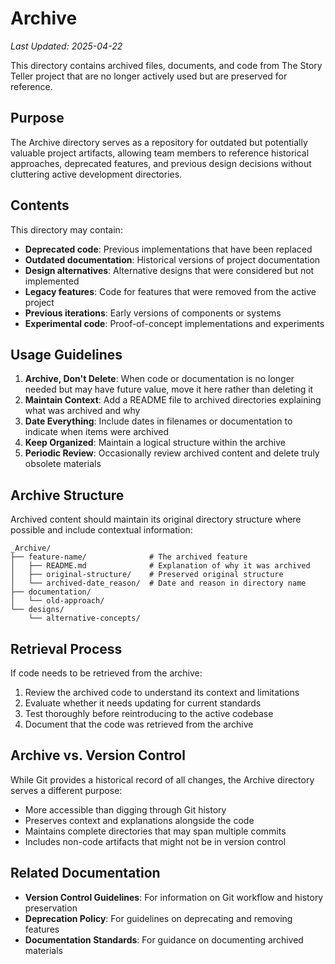 # Archive

*Last Updated: 2025-04-22*

This directory contains archived files, documents, and code from The Story Teller project that are no longer actively used but are preserved for reference.

## Purpose

The Archive directory serves as a repository for outdated but potentially valuable project artifacts, allowing team members to reference historical approaches, deprecated features, and previous design decisions without cluttering active development directories.

## Contents

This directory may contain:

- **Deprecated code**: Previous implementations that have been replaced
- **Outdated documentation**: Historical versions of project documentation
- **Design alternatives**: Alternative designs that were considered but not implemented
- **Legacy features**: Code for features that were removed from the active project
- **Previous iterations**: Early versions of components or systems
- **Experimental code**: Proof-of-concept implementations and experiments

## Usage Guidelines

1. **Archive, Don't Delete**: When code or documentation is no longer needed but may have future value, move it here rather than deleting it
2. **Maintain Context**: Add a README file to archived directories explaining what was archived and why
3. **Date Everything**: Include dates in filenames or documentation to indicate when items were archived
4. **Keep Organized**: Maintain a logical structure within the archive
5. **Periodic Review**: Occasionally review archived content and delete truly obsolete materials

## Archive Structure

Archived content should maintain its original directory structure where possible and include contextual information:

```
_Archive/
├── feature-name/              # The archived feature
│   ├── README.md              # Explanation of why it was archived
│   ├── original-structure/    # Preserved original structure
│   └── archived-date_reason/  # Date and reason in directory name
├── documentation/
│   └── old-approach/
└── designs/
    └── alternative-concepts/
```

## Retrieval Process

If code needs to be retrieved from the archive:

1. Review the archived code to understand its context and limitations
2. Evaluate whether it needs updating for current standards
3. Test thoroughly before reintroducing to the active codebase
4. Document that the code was retrieved from the archive

## Archive vs. Version Control

While Git provides a historical record of all changes, the Archive directory serves a different purpose:

- More accessible than digging through Git history
- Preserves context and explanations alongside the code
- Maintains complete directories that may span multiple commits
- Includes non-code artifacts that might not be in version control

## Related Documentation

- **Version Control Guidelines**: For information on Git workflow and history preservation
- **Deprecation Policy**: For guidelines on deprecating and removing features
- **Documentation Standards**: For guidance on documenting archived materials